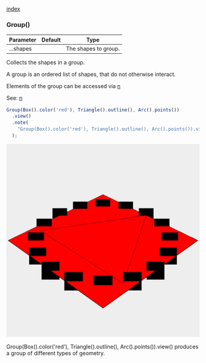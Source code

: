 [index](../../nb/api/index.md)
### Group()
Parameter|Default|Type
---|---|---
|...shapes||The shapes to group.

Collects the shapes in a group.

A group is an ordered list of shapes, that do not otherwise interact.

Elements of the group can be accessed via [n](../../nb/api/n.md)

See: [n](../../nb/api/n.md)

```JavaScript
Group(Box().color('red'), Triangle().outline(), Arc().points())
  .view()
  .note(
    "Group(Box().color('red'), Triangle().outline(), Arc().points()).view() produces a group of different types of geometry."
  );
```

![Image](Group.md.0.png)

Group(Box().color('red'), Triangle().outline(), Arc().points()).view() produces a group of different types of geometry.
